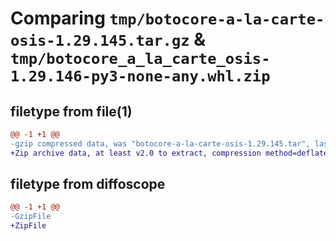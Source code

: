 # Comparing `tmp/botocore-a-la-carte-osis-1.29.145.tar.gz` & `tmp/botocore_a_la_carte_osis-1.29.146-py3-none-any.whl.zip`

## filetype from file(1)

```diff
@@ -1 +1 @@
-gzip compressed data, was "botocore-a-la-carte-osis-1.29.145.tar", last modified: Fri Jun  2 01:40:34 2023, max compression
+Zip archive data, at least v2.0 to extract, compression method=deflate
```

## filetype from diffoscope

```diff
@@ -1 +1 @@
-GzipFile
+ZipFile
```

